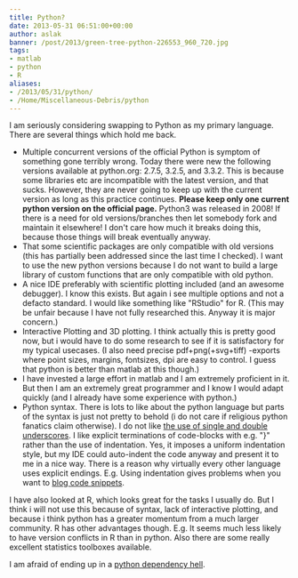 ```yaml
---
title: Python?
date: 2013-05-31 06:51:00+00:00
author: aslak
banner: /post/2013/green-tree-python-226553_960_720.jpg
tags:
- matlab
- python
- R
aliases:
- /2013/05/31/python/
- /Home/Miscellaneous-Debris/python
---
```


I am seriously considering swapping to Python as my primary language. There are several things which hold me back.
<!--more-->

  * Multiple concurrent versions of the official Python is symptom of something gone terribly wrong. Today there were new the following versions available at python.org: 2.7.5, 3.2.5, and 3.3.2. This is because some libraries etc are incompatible with the latest version, and that sucks. However, they are never going to keep up with the current version as long as this practice continues. **Please keep only one current python version on the official page.** Python3 was released in 2008! If there is a need for old versions/branches then let somebody fork and maintain it elsewhere! I don't care how much it breaks doing this, because those things will break eventually anyway.
  * That some scientific packages are only compatible with old versions (this has partially been addressed since the last time I checked). I want to use the new python versions because I do not want to build a large library of custom functions that are only compatible with old python.
  * A nice IDE preferably with scientific plotting included (and an awesome debugger). I know this exists. But again i see multiple options and not a defacto standard. I would like something like "RStudio" for R. (This may be unfair because I have not fully researched this. Anyway it is major concern.)
  * Interactive Plotting and 3D plotting. I think actually this is pretty good now, but i would have to do some research to see if it is satisfactory for my typical usecases. (I also need precise pdf+png(+svg+tiff) -exports where point sizes, margins, fontsizes, dpi are easy to control. I guess that python is better than matlab at this though.)
  * I have invested a large effort in matlab and I am extremely proficient in it. But then I am an extremely great programmer and I know I would adapt quickly (and I already have some experience with python.)
  * Python syntax. There is lots to like about the python language but parts of the syntax is just not pretty to behold (i do not care if religious python fanatics claim otherwise). I do not like [the use of single and double underscores](http://stackoverflow.com/questions/1301346/the-meaning-of-a-single-and-a-double-underscore-before-an-object-name-in-python). I like explicit terminations of code-blocks with e.g. "}" rather than the use of indentation. Yes, it imposes a uniform indentation style, but my IDE could auto-indent the code anyway and present it to me in a nice way. There is a reason why virtually every other language uses explicit endings. E.g. Using indentation gives problems when you want to [blog code snippets](http://neopythonic.blogspot.dk/2011/08/compare-and-set-in-memcache.html).

I have also looked at R, which looks great for the tasks I usually do. But I think i will not use this because of syntax, lack of interactive plotting, and because i think python has a greater momentum from a much larger community. R has other advantages though. E.g. It seems much less likely to have version conflicts in R than in python. Also there are some really excellent statistics toolboxes available.

I am afraid of ending up in a [python dependency hell](http://www.google.com/search?q=python+dependency+hell).
